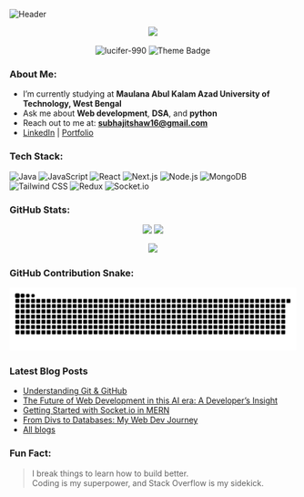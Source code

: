   
![Header](https://capsule-render.vercel.app/api?type=waving&height=300&color=gradient&text=Subhajit%20Shaw&fontAlign=50&fontAlignY=50&textBg=false&fontColor=03FFD1)

<!-- <h1 align="center">
  Hi I'm Subhajit Shaw
  <img src="https://media.giphy.com/media/hvRJCLFzcasrR4ia7z/giphy.gif" width="35" />
</h1> -->

<p align="center">
  <a href="https://github.com/lucifer-990"><img src="https://readme-typing-svg.herokuapp.com?font=Fira+Code&weight=500&size=24&duration=3000&pause=1000&color=668CFF&center=true&vCenter=true&width=500&lines=Full-Stack+Developer;MERN+Stack+Enthusiast;Open+Source+Contributor;Lifelong+Learner"></a>
</p>

<p align="center">
  <img src="https://komarev.com/ghpvc/?username=lucifer-990&label=Visitors&color=0e75b6&style=flat" alt="lucifer-990" />
  <picture>
    <source media="(prefers-color-scheme: dark)" srcset="https://img.shields.io/badge/Theme-Dark-informational?style=flat&logo=github" />
    <source media="(prefers-color-scheme: light)" srcset="https://img.shields.io/badge/Theme-Light-informational?style=flat&logo=github" />
    <img alt="Theme Badge" src="https://img.shields.io/badge/Theme-Auto-informational?style=flat&logo=github" />
  </picture>
</p>


### About Me:
-  I’m currently studying at **Maulana Abul Kalam Azad University of Technology, West Bengal** 
-  Ask me about **Web development**, **DSA**, and **python**  
-  Reach out to me at: **subhajitshaw16@gmail.com**  
-  [LinkedIn](https://linkedin.com/in/subhajit-shaw-56610b208) | [Portfolio](https://portfolio-bay-one-88.vercel.app)


### Tech Stack:
![Java](https://img.shields.io/badge/-Java-black?style=for-the-badge&logo=java)
![JavaScript](https://img.shields.io/badge/-JavaScript-black?style=for-the-badge&logo=javascript)
![React](https://img.shields.io/badge/-React-black?style=for-the-badge&logo=react)
![Next.js](https://img.shields.io/badge/-Next.js-black?style=for-the-badge&logo=next.js)
![Node.js](https://img.shields.io/badge/-Node.js-black?style=for-the-badge&logo=node.js)
![MongoDB](https://img.shields.io/badge/-MongoDB-black?style=for-the-badge&logo=mongodb)
![Tailwind CSS](https://img.shields.io/badge/-Tailwind%20CSS-black?style=for-the-badge&logo=tailwind-css)
![Redux](https://img.shields.io/badge/-Redux-black?style=for-the-badge&logo=redux)
![Socket.io](https://img.shields.io/badge/-Socket.io-black?style=for-the-badge&logo=socket.io)


### GitHub Stats:

<p align="center">
  <img src="https://github-readme-stats.vercel.app/api?username=lucifer-990&show_icons=true&theme=tokyonight" width="47%" />
  <img src="https://github-readme-streak-stats.herokuapp.com?user=lucifer-990&theme=tokyonight&hide_border=true" width="47%" />
</p>

<p align="center">
  <img src="https://github-readme-stats.vercel.app/api/top-langs/?username=lucifer-990&layout=compact&theme=tokyonight" width="47%" />
</p>



###  GitHub Contribution Snake:
<p align="center">
  <img src="https://github.com/lucifer-990/lucifer-990/blob/output/github-contribution-grid-snake.svg" />
</p>

###  Latest Blog Posts

-  [Understanding Git & GitHub](https://portfolio-bay-one-88.vercel.app/686f6e9ad274318bf56be00a)
-  [The Future of Web Development in this AI era: A Developer’s Insight](https://portfolio-bay-one-88.vercel.app/686f6e6ea203058de68c9166)
-  [Getting Started with Socket.io in MERN](https://yourblogsite.com/blog/socket-io-setup)
-  [From Divs to Databases: My Web Dev Journey](https://portfolio-bay-one-88.vercel.app/686f4f5fbb1565dd3b42251a)
-  [All blogs](https://portfolio-bay-one-88.vercel.app/#blog)




###  Fun Fact:
>  I break things to learn how to build better.  
>  Coding is my superpower, and Stack Overflow is my sidekick.




